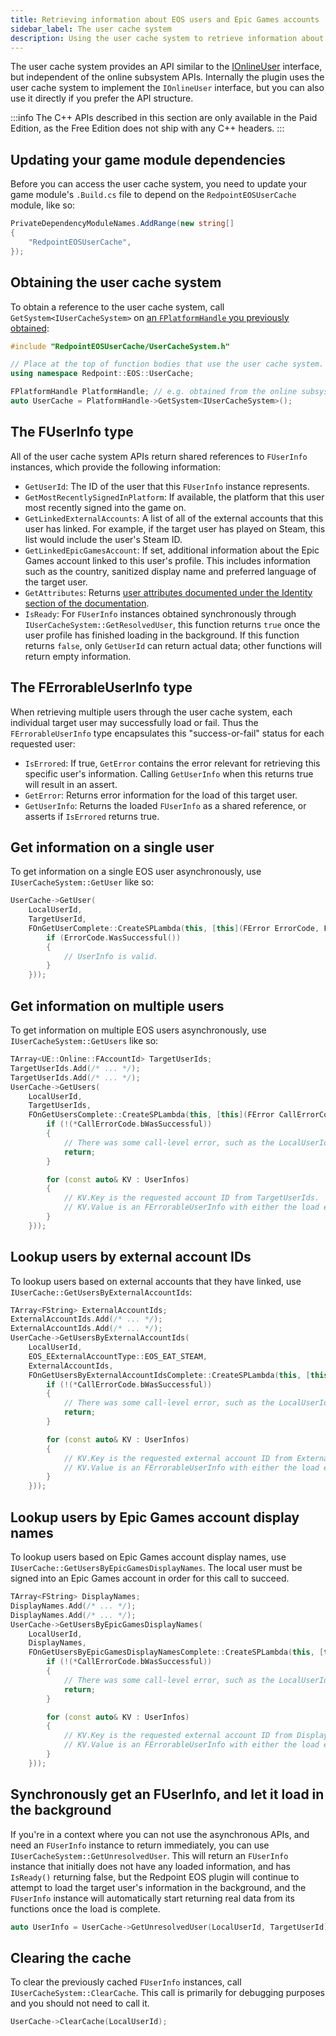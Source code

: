 ```yaml
---
title: Retrieving information about EOS users and Epic Games accounts
sidebar_label: The user cache system
description: Using the user cache system to retrieve information about other EOS users and Epic Games accounts.
---
```


The user cache system provides an API similar to the [IOnlineUser](/ossv1/user/id.mdx) interface, but independent of the online subsystem APIs. Internally the plugin uses the user cache system to implement the `IOnlineUser` interface, but you can also use it directly if you prefer the API structure.

:::info
The C++ APIs described in this section are only available in the Paid Edition, as the Free Edition does not ship with any C++ headers.
:::

## Updating your game module dependencies

Before you can access the user cache system, you need to update your game module's `.Build.cs` file to depend on the `RedpointEOSUserCache` module, like so:

```csharp
PrivateDependencyModuleNames.AddRange(new string[]
{
    "RedpointEOSUserCache",
});
```

## Obtaining the user cache system

To obtain a reference to the user cache system, call `GetSystem<IUserCacheSystem>` on [an `FPlatformHandle` you previously obtained](./index.md):

```cpp
#include "RedpointEOSUserCache/UserCacheSystem.h"

// Place at the top of function bodies that use the user cache system.
using namespace Redpoint::EOS::UserCache;

FPlatformHandle PlatformHandle; // e.g. obtained from the online subsystem.
auto UserCache = PlatformHandle->GetSystem<IUserCacheSystem>();
```

## The FUserInfo type

All of the user cache system APIs return shared references to `FUserInfo` instances, which provide the following information:

- `GetUserId`: The ID of the user that this `FUserInfo` instance represents.
- `GetMostRecentlySignedInPlatform`: If available, the platform that this user most recently signed into the game on.
- `GetLinkedExternalAccounts`: A list of all of the external accounts that this user has linked. For example, if the target user has played on Steam, this list would include the user's Steam ID.
- `GetLinkedEpicGamesAccount`: If set, additional information about the Epic Games account linked to this user's profile. This includes information such as the country, sanitized display name and preferred language of the target user.
- `GetAttributes`: Returns [user attributes documented under the Identity section of the documentation](/ossv1/identity/user_attributes.mdx#user-attributes-all-eos-accounts).
- `IsReady`: For `FUserInfo` instances obtained synchronously through `IUserCacheSystem::GetResolvedUser`, this function returns `true` once the user profile has finished loading in the background. If this function returns `false`, only `GetUserId` can return actual data; other functions will return empty information.

## The FErrorableUserInfo type

When retrieving multiple users through the user cache system, each individual target user may successfully load or fail. Thus the `FErrorableUserInfo` type encapsulates this "success-or-fail" status for each requested user:

- `IsErrored`: If true, `GetError` contains the error relevant for retrieving this specific user's information. Calling `GetUserInfo` when this returns true will result in an assert.
- `GetError`: Returns error information for the load of this target user.
- `GetUserInfo`: Returns the loaded `FUserInfo` as a shared reference, or asserts if `IsErrored` returns true.

## Get information on a single user

To get information on a single EOS user asynchronously, use `IUserCacheSystem::GetUser` like so:

```cpp
UserCache->GetUser(
    LocalUserId,
    TargetUserId,
    FOnGetUserComplete::CreateSPLambda(this, [this](FError ErrorCode, FUserInfoPtr UserInfo) {
        if (ErrorCode.WasSuccessful())
        {
            // UserInfo is valid.
        }
    }));
```

## Get information on multiple users

To get information on multiple EOS users asynchronously, use `IUserCacheSystem::GetUsers` like so:

```cpp
TArray<UE::Online::FAccountId> TargetUserIds;
TargetUserIds.Add(/* ... */);
TargetUserIds.Add(/* ... */);
UserCache->GetUsers(
    LocalUserId,
    TargetUserIds,
    FOnGetUsersComplete::CreateSPLambda(this, [this](FError CallErrorCode, TMap<UE::Online::FAccountId, FErrorableUserInfo> UserInfos) {
        if (!(*CallErrorCode.bWasSuccessful))
        {
            // There was some call-level error, such as the LocalUserId not being valid, that prevented the user cache system from even attempting to retrieve information about the requested user IDs.
            return;
        }

        for (const auto& KV : UserInfos)
        {
            // KV.Key is the requested account ID from TargetUserIds.
            // KV.Value is an FErrorableUserInfo with either the load error or the loaded FUserInfo.
        }
    }));
```

## Lookup users by external account IDs

To lookup users based on external accounts that they have linked, use `IUserCache::GetUsersByExternalAccountIds`:

```cpp
TArray<FString> ExternalAccountIds;
ExternalAccountIds.Add(/* ... */);
ExternalAccountIds.Add(/* ... */);
UserCache->GetUsersByExternalAccountIds(
    LocalUserId,
    EOS_EExternalAccountType::EOS_EAT_STEAM,
    ExternalAccountIds,
    FOnGetUsersByExternalAccountIdsComplete::CreateSPLambda(this, [this](FError CallErrorCode, TMap<FString, FErrorableUserInfo> UserInfos) {
        if (!(*CallErrorCode.bWasSuccessful))
        {
            // There was some call-level error, such as the LocalUserId not being valid, that prevented the user cache system from even attempting to retrieve information about the requested external account IDs.
            return;
        }

        for (const auto& KV : UserInfos)
        {
            // KV.Key is the requested external account ID from ExternalAccountIds.
            // KV.Value is an FErrorableUserInfo with either the load error or the loaded FUserInfo.
        }
    }));
```

## Lookup users by Epic Games account display names

To lookup users based on Epic Games account display names, use `IUserCache::GetUsersByEpicGamesDisplayNames`. The local user must be signed into an Epic Games account in order for this call to succeed.

```cpp
TArray<FString> DisplayNames;
DisplayNames.Add(/* ... */);
DisplayNames.Add(/* ... */);
UserCache->GetUsersByEpicGamesDisplayNames(
    LocalUserId,
    DisplayNames,
    FOnGetUsersByEpicGamesDisplayNamesComplete::CreateSPLambda(this, [this](FError CallErrorCode, TMap<FString, FErrorableUserInfo> UserInfos) {
        if (!(*CallErrorCode.bWasSuccessful))
        {
            // There was some call-level error, such as the LocalUserId not being valid, that prevented the user cache system from even attempting to retrieve information about the requested display names.
            return;
        }

        for (const auto& KV : UserInfos)
        {
            // KV.Key is the requested external account ID from DisplayNames.
            // KV.Value is an FErrorableUserInfo with either the load error or the loaded FUserInfo.
        }
    }));
```

## Synchronously get an FUserInfo, and let it load in the background

If you're in a context where you can not use the asynchronous APIs, and need an `FUserInfo` instance to return immediately, you can use `IUserCacheSystem::GetUnresolvedUser`. This will return an `FUserInfo` instance that initially does not have any loaded information, and has `IsReady()` returning false, but the Redpoint EOS plugin will continue to attempt to load the target user's information in the background, and the `FUserInfo` instance will automatically start returning real data from its functions once the load is complete.

```cpp
auto UserInfo = UserCache->GetUnresolvedUser(LocalUserId, TargetUserId);
```

## Clearing the cache

To clear the previously cached `FUserInfo` instances, call `IUserCacheSystem::ClearCache`. This call is primarily for debugging purposes and you should not need to call it.

```cpp
UserCache->ClearCache(LocalUserId);
```
